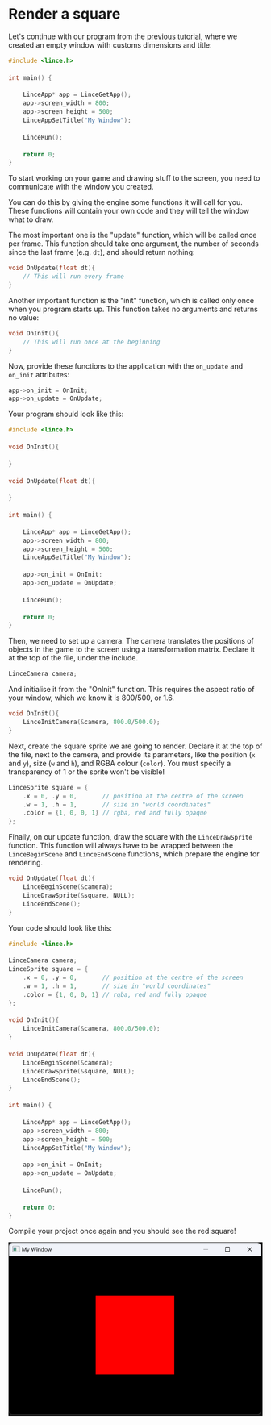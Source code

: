 # Render a square

Let's continue with our program from the [previous tutorial](create_window.md),
where we created an empty window with customs dimensions and title:
```c
#include <lince.h>

int main() {

	LinceApp* app = LinceGetApp();
	app->screen_width = 800;
	app->screen_height = 500;
	LinceAppSetTitle("My Window");

	LinceRun();

	return 0;
}
```

To start working on your game and drawing stuff to the screen,
you need to communicate with the window you created.

You can do this by giving the engine some functions it will call for you.
These functions will contain your own code and they will tell the
window what to draw.

The most important one is the "update" function, which will be called once per frame.
This function should take one argument, the number of seconds since the last frame (e.g. `dt`), and should return nothing:
```c
void OnUpdate(float dt){
    // This will run every frame
}
```
Another important function is the "init" function, which is called only once when you program starts up.
This function takes no arguments and returns no value:
```c
void OnInit(){
    // This will run once at the beginning
}
```
Now, provide these functions to the application with the `on_update` and `on_init` attributes:
```c
app->on_init = OnInit;
app->on_update = OnUpdate;
```

Your program should look like this:
```c
#include <lince.h>

void OnInit(){

}

void OnUpdate(float dt){

}

int main() {

	LinceApp* app = LinceGetApp();
	app->screen_width = 800;
	app->screen_height = 500;
	LinceAppSetTitle("My Window");

    app->on_init = OnInit;
    app->on_update = OnUpdate;

	LinceRun();

	return 0;
}
```

Then, we need to set up a camera.
The camera translates the positions of objects in the game to the screen using a transformation matrix.
Declare it at the top of the file, under the include.
```c
LinceCamera camera;
```
And initialise it from the "OnInit" function.
This requires the aspect ratio of your window, which we know it is 800/500, or 1.6.
```c
void OnInit(){
    LinceInitCamera(&camera, 800.0/500.0);
}
```

Next, create the square sprite we are going to render.
Declare it at the top of the file, next to the camera,
and provide its parameters, like the position (`x` and `y`), size (`w` and `h`),
and RGBA colour (`color`).
You must specify a transparency of 1 or the sprite won't be visible!
```c
LinceSprite square = {
    .x = 0, .y = 0,       // position at the centre of the screen
    .w = 1, .h = 1,       // size in "world coordinates"
    .color = {1, 0, 0, 1} // rgba, red and fully opaque
};
```

Finally, on our update function, draw the square with the `LinceDrawSprite` function.
This function will always have to be wrapped between the `LinceBeginScene` and `LinceEndScene` functions,
which prepare the engine for rendering.

```c
void OnUpdate(float dt){
    LinceBeginScene(&camera);
    LinceDrawSprite(&square, NULL);
    LinceEndScene();
}
```

Your code should look like this:
```c
#include <lince.h>

LinceCamera camera;
LinceSprite square = {
    .x = 0, .y = 0,       // position at the centre of the screen
    .w = 1, .h = 1,       // size in "world coordinates"
    .color = {1, 0, 0, 1} // rgba, red and fully opaque
};

void OnInit(){
    LinceInitCamera(&camera, 800.0/500.0);
}

void OnUpdate(float dt){
    LinceBeginScene(&camera);
    LinceDrawSprite(&square, NULL);
    LinceEndScene();
}

int main() {

	LinceApp* app = LinceGetApp();
	app->screen_width = 800;
	app->screen_height = 500;
	LinceAppSetTitle("My Window");

    app->on_init = OnInit;
    app->on_update = OnUpdate;

	LinceRun();

	return 0;
}
```

Compile your project once again and you should see the red square!

![Red square](images/red_square.png)

